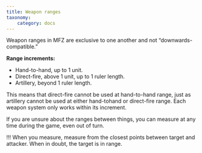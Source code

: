 ```yaml
---
title: Weapon ranges
taxonomy:
    category: docs
---
```

Weapon ranges in MFZ are exclusive to
one another and not “downwards-compatible.”

**Range increments:**
* Hand-to-hand, up to 1 unit.
* Direct-fire, above 1 unit, up to 1 ruler length.
* Artillery, beyond 1 ruler length.

This means that direct-fire cannot be
used at hand-to-hand range, just as artillery
cannot be used at either hand-tohand
or direct-fire range. Each weapon
system only works within its increment.

If you are unsure about the ranges
between things, you can measure at any
time during the game, even out of turn.

!!! When you measure, measure from the closest points between target and attacker. When in doubt, the target is in range.


